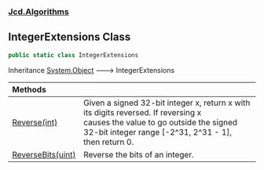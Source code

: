 ### [Jcd.Algorithms](Jcd_Algorithms.md 'Jcd.Algorithms')
## IntegerExtensions Class
```csharp
public static class IntegerExtensions
```

Inheritance [System.Object](https://docs.microsoft.com/en-us/dotnet/api/System.Object 'System.Object') &#129106; IntegerExtensions  

| Methods | |
| :--- | :--- |
| [Reverse(int)](Jcd_Algorithms_IntegerExtensions_Reverse(int).md 'Jcd.Algorithms.IntegerExtensions.Reverse(int)') | Given a signed 32-bit integer x, return x with its digits reversed. If reversing x<br/>causes the value to go outside the signed 32-bit integer range [-2^31, 2^31 - 1],<br/>then return 0.<br/> |
| [ReverseBits(uint)](Jcd_Algorithms_IntegerExtensions_ReverseBits(uint).md 'Jcd.Algorithms.IntegerExtensions.ReverseBits(uint)') | Reverse the bits of an integer.<br/> |
